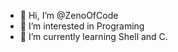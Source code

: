 - 👋 Hi, I’m @ZenoOfCode
- 👀 I’m interested in Programing
- 🌱 I’m currently learning Shell and C.

<!---
ZenoOfCode/ZenoOfCode is a ✨ special ✨ repository because its `README.md` (this file) appears on your GitHub profile.
You can click the Preview link to take a look at your changes.
--->
